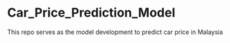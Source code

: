 # Car_Price_Prediction_Model
This repo serves as the model development to predict car price in Malaysia
